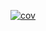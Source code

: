 [![cov](https://Gunter-Q12.github.io/ci-tests/badges/coverage.svg)](https://github.com/Gunter-Q12/ci-tests/actions)